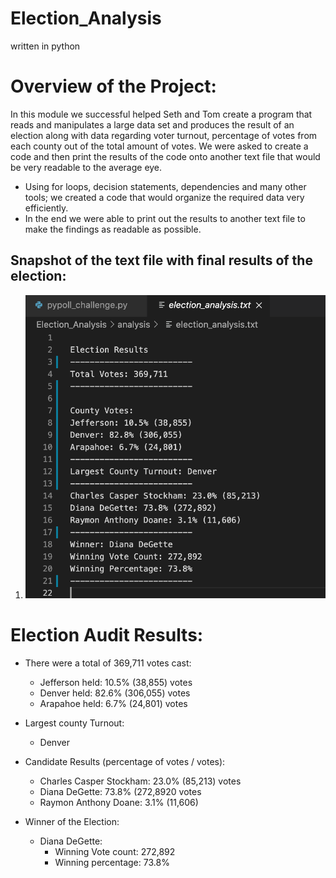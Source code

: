 # Election_Analysis
written in python

# Overview of the Project:

In this module we successful helped Seth and Tom create a program that reads and manipulates a large data set and produces the result of an election along with data regarding voter turnout, percentage of votes from each county out of the total amount of votes.  We were asked to create a code and then print the results of the code onto another text file that would be very readable to the average eye. 

- Using for loops, decision statements, dependencies and many other tools; we created a code that would organize the required data very efficiently.
- In the end we were able to print out the results to another text file to make the findings as readable as possible.

## Snapshot of the text file with final results of the election:
1) ![election-results](election-results.png)

# Election Audit Results:

* There were a total of 369,711 votes cast:

	- Jefferson held: 10.5% (38,855) votes
	- Denver held: 82.6% (306,055) votes
	- Arapahoe held: 6.7% (24,801) votes

* Largest county Turnout:
	- Denver

* Candidate Results (percentage of votes / votes):
	- Charles Casper Stockham: 23.0% (85,213) votes
	- Diana DeGette: 73.8% (272,8920 votes
	- Raymon Anthony Doane: 3.1% (11,606)

* Winner of the Election:
	- Diana DeGette:
		- Winning Vote count: 272,892
		- Winning percentage: 73.8%

